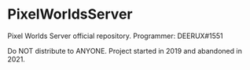 # PixelWorldsServer
Pixel Worlds Server official repository.
Programmer: DEERUX#1551

Do NOT distribute to ANYONE.
Project started in 2019 and abandoned in 2021.
